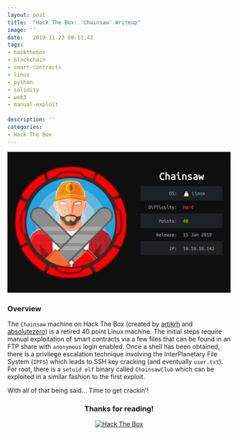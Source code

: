 ```yaml
---
layout: post
title:  "Hack The Box: 'Chainsaw' Writeup"
image: ''
date:   2019-11-23 00:11:43
tags:
- hackthebox
- blockchain
- smart-contracts
- linux
- python
- solidity
- web3
- manual-exploit

description: ''
categories:
- Hack The Box
---
```


<style>

#myBtn {
  display: none;
  position: fixed;
  bottom: 40px;
  right: 50px;
  z-index: 99;
  font-size: 12px;
  border: 1px solid black;
  outline: black;
  background-color: #262626;
  color: white;
  cursor: pointer;
  padding: 10px 22px 10px 22px;
  border-radius: 10px;
  font-family: 'Open Sans';
}

#myBtn:hover {
  background-color: #5d4d7a;
}

applause-button {
		margin: auto;
	}

	.header-site .site-title {
      	padding-top: 5px;
      	color: white;
      	text-align: center;
      	font-weight: bold;
      	padding-left: 19px;
	}
	
	.fortune-img {
		max-width: 75%;
	}

	.post-content img { 
		margin: 1.875rem auto;
		display: block;
	}
</style>

<button onclick="topFunction()" id="myBtn" title="Go to top">↑</button>

<script>
// When the user scrolls down 20px from the top of the document, show the button
window.onscroll = function() {scrollFunction()};

function scrollFunction() {
  if (document.body.scrollTop > 20 || document.documentElement.scrollTop > 20) {
    document.getElementById("myBtn").style.display = "block";
  } else {
    document.getElementById("myBtn").style.display = "none";
  }
}

// When the user clicks on the button, scroll to the top of the document
function topFunction() {
  document.body.scrollTop = 0;
  document.documentElement.scrollTop = 0;
}
</script>

<!-- add the button style & script -->
<link rel="stylesheet" href="/assets/css/applause-button.css" />
<script src="/assets/js/applause-button.js"></script>

<img src="/assets/img/writeups/HTB-CHAINSAW/HTB-CHAINSAW-BADGE.PNG" class="chainsaw-img" alt="Hack The Box - Chainsaw">


### Overview
The `Chainsaw` machine on Hack The Box (created by <a href="https://www.hackthebox.eu/home/users/profile/41600">artikrh</a> and <a href="https://www.hackthebox.eu/home/users/profile/37317">absolutezero</a>) is a retired 40 point Linux machine. The initial steps require manual exploitation of smart contracts via a few files that can be found in an FTP share with `anonymous` login enabled. Once a shell has been obtained, there is a privilege escalation technique involving the InterPlanetary File System (`IPFS`) which leads to SSH key cracking (and eventually `user.txt`). For root, there is a `setuid elf` binary called `ChainsawClub` which can be exploited in a similar fashion to the first exploit.

With all of that being said... Time to get crackin'! 



<div align="center">
	<h3> Thanks for reading! </h3>
</div>
<div align="center">
<!-- add the button! -->
<applause-button style="width: 58px; height: 58px;" color="#5d4d7a" url="https://defarbs.com/"/>
</div>
<div align="center">
	<a href="https://www.hackthebox.eu/profile/39047">
		<img htb-logo="image" src="https://www.hackthebox.eu/badge/image/39047" alt="Hack The Box">
	</a>
</div>
